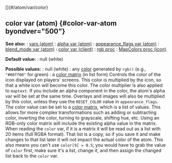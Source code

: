 []{#/atom/var/color}
  ## color var (atom) {#color-var-atom byondver="500"}
  **See also:**
  :   [vars (atom)](ref/atom/var)
  :   [alpha var (atom)](ref/atom/var/alpha)
  :   [appearance_flags var (atom)](ref/atom/var/appearance_flags)
  :   [blend_mode var (atom)](ref/atom/var/blend_mode)
  :   [color var (client)](ref/client/var/color)
  :   [rgb proc](ref/proc/rgb)
  :   [MapColors proc (icon)](ref/icon/proc/MapColors)
  <!-- -->
  **Default value:**
  :   null (white)
  <!-- -->
  **Possible values:**
  :   null (white)
  :   any [color](ref/%7B%7Bappendix%7D%7D/html-colors) generated by `rgb()`
      (e.g., `"#00ff00"` for green)
  :   a [color matrix](ref/%7Bnotes%7D/color-matrix) (in list form)
  Controls the color of the icon displayed on players\' screens. This
  color is multiplied by the icon, so that a white icon will become this
  color. The color multiplier is also applied to `maptext`.
  If you include an alpha component in the color, the atom\'s alpha var
  will be set at the same time.
  Overlays and images will also be multiplied by this color, unless they
  use the `RESET_COLOR` value in `appearance_flags`.
  The color value can be set to a [color
  matrix](ref/%7Bnotes%7D/color-matrix), which is a list of values. This
  allows for more complex transformations such as adding or subtracting
  color, inverting the color, turning to grayscale, shifting hue, etc.
  Using an RGB-only color matrix will include the existing alpha value in
  the matrix.
  When reading the `color` var, if it is a matrix it will be read out as a
  list with 20 items (full RGBA format). That list is a copy, so if you
  save it and make changes to that list later it will not impact the
  actual color of the atom. This also means you can\'t use
  `color[9] = 0.5`; you would have to grab the value of `color` first,
  make sure it\'s a list, change it, and then assign the changed list back
  to the `color` var.